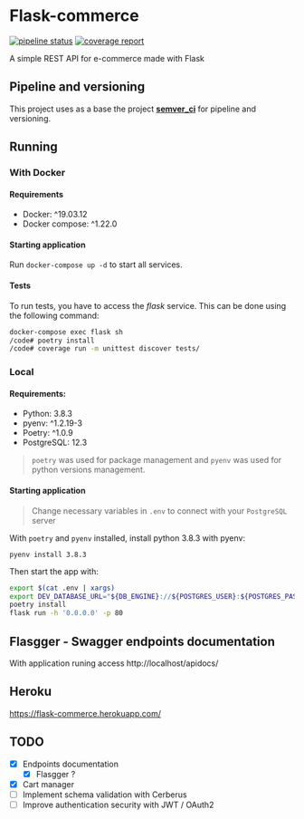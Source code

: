 # Flask-commerce

[![pipeline status](https://gitlab.com/rcristiano/flask-commerce/badges/master/pipeline.svg)](https://gitlab.com/rcristiano/flask-commerce/commits/master)  [![coverage report](https://gitlab.com/rcristiano/flask-commerce/badges/master/coverage.svg)](https://gitlab.com/rcristiano/flask-commerce/-/commits/master)


A simple REST API for e-commerce made with Flask

## Pipeline and versioning

This project uses as a base the project **[semver_ci](https://gitlab.com/rcristiano/semver_ci)** for pipeline and versioning.

## Running

### With Docker

#### Requirements

- Docker: ^19.03.12
- Docker compose: ^1.22.0

#### Starting application

Run `docker-compose up -d` to start all services.

#### Tests

To run tests, you have to access the *flask* service. This can be done using the following command:

```sh
docker-compose exec flask sh
/code# poetry install
/code# coverage run -m unittest discover tests/
```

### Local

#### Requirements:

- Python: 3.8.3
- pyenv: ^1.2.19-3
- Poetry: ^1.0.9
- PostgreSQL: 12.3

> `poetry` was used for package management and `pyenv` was used for python versions management.

#### Starting application

> Change necessary variables in `.env` to connect with your `PostgreSQL` server


With `poetry` and `pyenv` installed, install python 3.8.3 with pyenv:

`pyenv install 3.8.3`

Then start the app with:

```sh
export $(cat .env | xargs)
export DEV_DATABASE_URL="${DB_ENGINE}://${POSTGRES_USER}:${POSTGRES_PASSWORD}@${POSTGRES_URL}:${POSTGRES_PORT}/${POSTGRES_DB}"
poetry install
flask run -h '0.0.0.0' -p 80
```

## Flasgger - Swagger endpoints documentation

With application runing access http://localhost/apidocs/

## Heroku

https://flask-commerce.herokuapp.com/

## TODO

- [x] Endpoints documentation
  - [x] Flasgger ?
- [x] Cart manager
- [ ] Implement schema validation with Cerberus
- [ ] Improve authentication security with JWT / OAuth2
